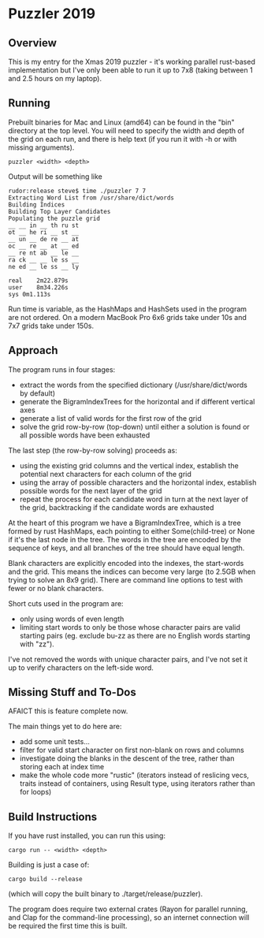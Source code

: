 # Puzzler 2019

## Overview

This is my entry for the Xmas 2019 puzzler - it's working parallel rust-based implementation but I've only been able to
run it up to 7x8 (taking between 1 and 2.5 hours on my laptop).

## Running

Prebuilt binaries for Mac and Linux (amd64) can be found in the "bin" directory at the top level. You will need to specify
the width and depth of the grid on each run, and there is help text (if you run it with -h or with missing arguments).

    puzzler <width> <depth>

Output will be something like

    rudor:release steve$ time ./puzzler 7 7
    Extracting Word List from /usr/share/dict/words
    Building Indices
    Building Top Layer Candidates
    Populating the puzzle grid
    __ __ in __ th ru st
    ot __ he ri __ st __
    __ un __ de re __ at
    oc __ re __ at __ ed
    __ re nt ab __ le __
    ra ck __ __ le ss __
    ne ed __ le ss __ ly

    real	2m22.879s
    user	8m34.226s
    sys	0m1.113s

Run time is variable, as the HashMaps and HashSets used in the program are not ordered. On a modern MacBook Pro 6x6 grids
take under 10s and 7x7 grids take under 150s.

## Approach

The program runs in four stages:

  - extract the words from the specified dictionary (/usr/share/dict/words by default)
  - generate the BigramIndexTrees for the horizontal and if different vertical axes
  - generate a list of valid words for the first row of the grid
  - solve the grid row-by-row (top-down) until either a solution is found or all possible words have been exhausted

The last step (the row-by-row solving) proceeds as:

  - using the existing grid columns and the vertical index,  establish the potential next characters for each column of the grid
  - using the array of possible characters and the horizontal index, establish possible words for the next layer of the grid
  - repeat the process for each candidate word in turn at the next layer of the grid, backtracking if the candidate words are
    exhausted

At the heart of this program we have a BigramIndexTree, which is a tree formed by rust HashMaps, each pointing to either
Some(child-tree) or None if it's the last node in the tree. The words in the tree are encoded by the sequence of keys, and all
branches of the tree should have equal length.

Blank characters are explicitly encoded into the indexes, the start-words and the grid. This means the indices can become very large
(to 2.5GB when trying to solve an 8x9 grid). There are command line options to test with fewer or no blank characters.

Short cuts used in the program are:

  - only using words of even length
  - limiting start words to only be those whose character pairs are valid starting pairs (eg. exclude bu-zz as there are no English words
    starting with "zz").

I've not removed the words with unique character pairs, and I've not set it up to verify characters on the left-side word.

## Missing Stuff and To-Dos

AFAICT this is feature complete now.

The main things yet to do here are:

  - add some unit tests...
  - filter for valid start character on first non-blank on rows and columns
  - investigate doing the blanks in the descent of the tree, rather than storing each at index time
  - make the whole code more "rustic" (iterators instead of reslicing vecs, traits instead of containers, using Result type, using iterators rather than for loops)

## Build Instructions

If you have rust installed, you can run this using:

    cargo run -- <width> <depth>

Building is just a case of:

    cargo build --release

(which will copy the built binary to ./target/release/puzzler).

The program does require two external crates (Rayon for parallel running, and Clap for the command-line processing), so an
internet connection will be required the first time this is built.





